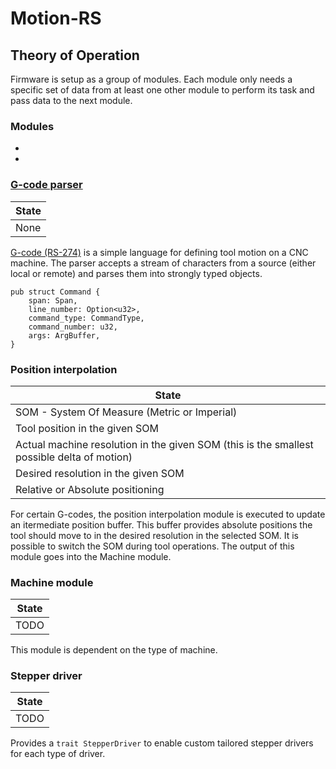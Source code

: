 # Motion-RS

## Theory of Operation

Firmware is setup as a group of modules. Each module only needs a specific set of data from at least one other module to perform its task and pass data to the next module. 

### Modules
*
*

### [G-code parser](https://github.com/Michael-F-Bryan/gcode-rs)
|**State**|
|---------|
| None |
[G-code (RS-274)](https://en.wikipedia.org/wiki/G-code) is a simple language for defining tool motion on a CNC machine. The parser accepts a stream of characters from a source (either local or remote) and parses them into strongly typed objects.

```
pub struct Command {
    span: Span,
    line_number: Option<u32>,
    command_type: CommandType,
    command_number: u32,
    args: ArgBuffer,
}
```

### Position interpolation
|**State**|
|---------|
| SOM - System Of Measure (Metric or Imperial) |
| Tool position in the given SOM |
| Actual machine resolution in the given SOM (this is the smallest possible delta of motion) |
| Desired resolution in the given SOM |
| Relative or Absolute positioning |

For certain G-codes, the position interpolation module is executed to update an itermediate position buffer. This buffer provides absolute positions the tool should move to in the desired resolution in the selected SOM. It is possible to switch the SOM during tool operations. The output of this module goes into the Machine module.

### Machine module
|**State**|
|---------|
| TODO |

This module is dependent on the type of machine.  

### Stepper driver
|**State**|
|---------|
| TODO |

Provides a `trait StepperDriver` to enable custom tailored stepper drivers for each type of driver.
